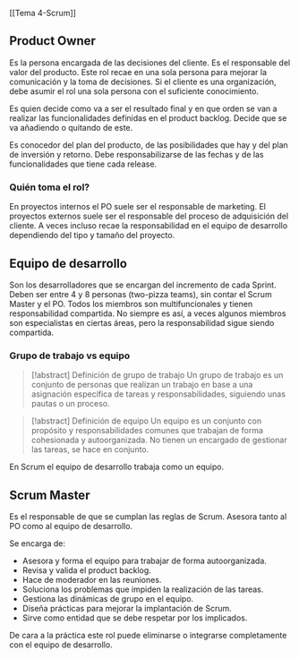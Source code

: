 [[Tema 4-Scrum]]

## Product Owner
Es la persona encargada de las decisiones del cliente. Es el responsable del valor del producto. Este rol recae en una sola persona para mejorar la comunicación y la toma de decisiones. Si el cliente es una organización, debe asumir el rol una sola persona con el suficiente conocimiento.

Es quien decide como va a ser el resultado final y en que orden se van a realizar las funcionalidades definidas en el product backlog. Decide que se va añadiendo o quitando de este. 

Es conocedor del plan del producto, de las posibilidades que hay y del plan de inversión y retorno. Debe responsabilizarse de las fechas y de las funcionalidades que tiene cada release.

### Quién toma el rol?
En proyectos internos el PO suele ser el responsable de marketing. El proyectos externos suele ser el responsable del proceso de adquisición del cliente. A veces incluso recae la responsabilidad en el equipo de desarrollo dependiendo del tipo y tamaño del proyecto.

## Equipo de desarrollo
Son los desarrolladores que se encargan del incremento de cada Sprint. Deben ser entre 4 y 8 personas (two-pizza teams), sin contar el Scrum Master y el PO. Todos los miembros son multifuncionales y tienen responsabilidad compartida. No siempre es así, a veces algunos miembros son especialistas en ciertas áreas, pero la responsabilidad sigue siendo compartida. 

### Grupo de trabajo vs equipo
> [!abstract] Definición de grupo de trabajo
> Un grupo de trabajo es un conjunto de personas que realizan un trabajo en base a una asignación específica de tareas y responsabilidades, siguiendo unas pautas o un proceso.

> [!abstract] Definición de equipo
> Un equipo es un conjunto con propósito y responsabilidades comunes que trabajan de forma cohesionada y autoorganizada. No tienen un encargado de gestionar las tareas, se hace en conjunto.

En Scrum el equipo de desarrollo trabaja como un equipo.

## Scrum Master
Es el responsable de que se cumplan las reglas de Scrum. Asesora tanto al PO como al equipo de desarrollo. 

Se encarga de:
+ Asesora y forma el equipo para trabajar de forma autoorganizada.
+ Revisa y valida el product backlog.
+ Hace de moderador en las reuniones.
+ Soluciona los problemas que impiden la realización de las tareas.
+ Gestiona las dinámicas de grupo en el equipo.
+ Diseña prácticas para mejorar la implantación de Scrum.
+ Sirve como entidad que se debe respetar por los implicados.

De cara a la práctica este rol puede eliminarse o integrarse completamente con el equipo de desarrollo.
